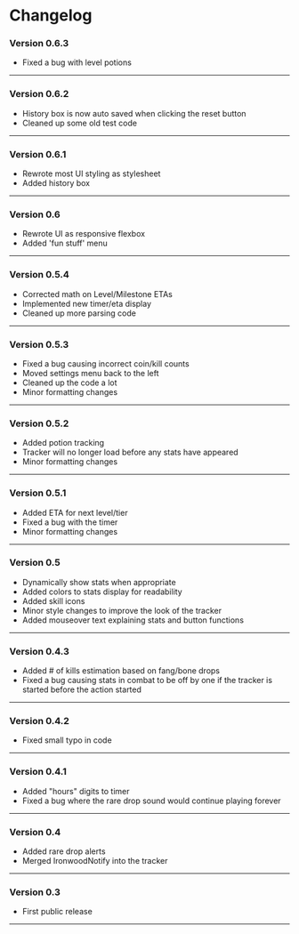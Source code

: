 # Changelog

### Version 0.6.3
- Fixed a bug with level potions
---

### Version 0.6.2
- History box is now auto saved when clicking the reset button
- Cleaned up some old test code
---

### Version 0.6.1
- Rewrote most UI styling as stylesheet
- Added history box
---

### Version 0.6

- Rewrote UI as responsive flexbox
- Added 'fun stuff' menu
---


### Version 0.5.4

- Corrected math on Level/Milestone ETAs
- Implemented new timer/eta display
- Cleaned up more parsing code
---

### Version 0.5.3

- Fixed a bug causing incorrect coin/kill counts
- Moved settings menu back to the left
- Cleaned up the code a lot
- Minor formatting changes
---

### Version 0.5.2

- Added potion tracking
- Tracker will no longer load before any stats have appeared
- Minor formatting changes
---

### Version 0.5.1

- Added ETA for next level/tier
- Fixed a bug with the timer
- Minor formatting changes
---

### Version 0.5

- Dynamically show stats when appropriate
- Added colors to stats display for readability
- Added skill icons
- Minor style changes to improve the look of the tracker
- Added mouseover text explaining stats and button functions
---

### Version 0.4.3

- Added # of kills estimation based on fang/bone drops
- Fixed a bug causing stats in combat to be off by one if the tracker is started before the action started 
---

### Version 0.4.2

- Fixed small typo in code
---

### Version 0.4.1

- Added "hours" digits to timer
- Fixed a bug where the rare drop sound would continue playing forever
---

### Version 0.4
- Added rare drop alerts
- Merged IronwoodNotify into the tracker
---

### Version 0.3
- First public release
---



